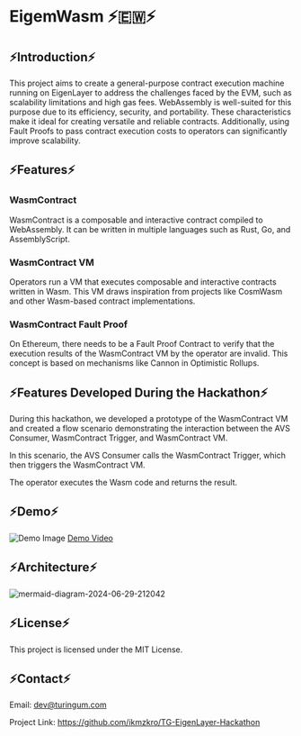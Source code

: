 # EigemWasm ⚡🇪🇼⚡

## ⚡Introduction⚡
This project aims to create a general-purpose contract execution machine running on EigenLayer to address the challenges faced by the EVM, such as scalability limitations and high gas fees. WebAssembly is well-suited for this purpose due to its efficiency, security, and portability. These characteristics make it ideal for creating versatile and reliable contracts. Additionally, using Fault Proofs to pass contract execution costs to operators can significantly improve scalability.

## ⚡Features⚡

### WasmContract
WasmContract is a composable and interactive contract compiled to WebAssembly. It can be written in multiple languages such as Rust, Go, and AssemblyScript.

### WasmContract VM
Operators run a VM that executes composable and interactive contracts written in Wasm. This VM draws inspiration from projects like CosmWasm and other Wasm-based contract implementations.

### WasmContract Fault Proof
On Ethereum, there needs to be a Fault Proof Contract to verify that the execution results of the WasmContract VM by the operator are invalid. This concept is based on mechanisms like Cannon in Optimistic Rollups.

## ⚡Features Developed During the Hackathon⚡
During this hackathon, we developed a prototype of the WasmContract VM and created a flow scenario demonstrating the interaction between the AVS Consumer, WasmContract Trigger, and WasmContract VM.

In this scenario, the AVS Consumer calls the WasmContract Trigger, which then triggers the WasmContract VM.

The operator executes the Wasm code and returns the result.

## ⚡Demo⚡
![Demo Image](link_to_screenshot)
[Demo Video](link_to_demo_video)


## ⚡Architecture⚡
![mermaid-diagram-2024-06-29-212042](https://github.com/vitocchi/TG-EigenLayer-Hackathon/assets/38712518/7e8df86f-6d6a-4763-b639-08125cdd6a34)


## ⚡License⚡
This project is licensed under the MIT License.

## ⚡Contact⚡
Email: dev@turingum.com

Project Link: https://github.com/ikmzkro/TG-EigenLayer-Hackathon
